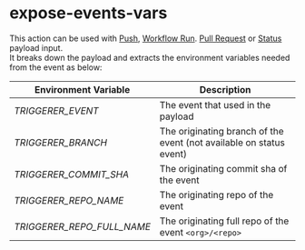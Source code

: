 # expose-events-vars

This action can be used with [Push](https://docs.github.com/webhooks-and-events/webhooks/webhook-events-and-payloads#push), [Workflow Run](https://docs.github.com/webhooks-and-events/webhooks/webhook-events-and-payloads#workflow_run). [Pull Request](https://docs.github.com/webhooks-and-events/webhooks/webhook-events-and-payloads#pull_request) or [Status](https://docs.github.com/en/webhooks-and-events/webhooks/webhook-events-and-payloads#status) payload input.  
It breaks down the payload and extracts the environment variables needed from the event as below:

| Environment Variable       | Description                                                         |
| -------------------------- | ------------------------------------------------------------------- |
| *TRIGGERER_EVENT*          | The event that used in the payload                                  |
| *TRIGGERER_BRANCH*         | The originating branch of the event (not available on status event) |
| *TRIGGERER_COMMIT_SHA*     | The originating commit sha of the event                             |
| *TRIGGERER_REPO_NAME*      | The originating repo of the event                                   |
| *TRIGGERER_REPO_FULL_NAME* | The originating full repo of the event `<org>/<repo>`               |
